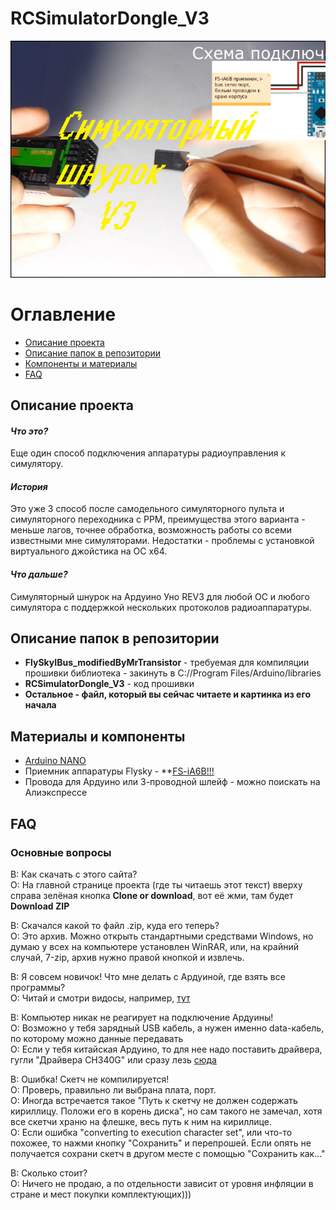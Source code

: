 # RCSimulatorDongle_V3
![IMG](zastavka.png)

# Оглавление

  * [Описание проекта](#Description)
  * [Описание папок в репозитории](#Folders_description)
  * [Компоненты и материалы](#Components)
  * [FAQ](#FAQ)
  
<a id="Description"></a>
## Описание проекта
#### *Что это?*
Еще один способ подключения аппаратуры радиоуправления к симулятору.

#### *История* 
Это уже 3 способ после самодельного симуляторного пульта и симуляторного переходника с PPM, преимущества этого варианта - меньше лагов, точнее обработка, возможность работы со всеми известными мне симуляторами. Недостатки - проблемы с установкой виртуального джойстика на ОС x64.

#### *Что дальше?*
Симуляторный шнурок на Ардуино Уно REV3 для любой ОС и любого симулятора с поддержкой нескольких протоколов радиоаппаратуры.

<a id="Folders_description"></a>
## Описание папок в репозитории
  - **FlySkyIBus_modifiedByMrTransistor** - требуемая для компиляции прошивки библиотека - закинуть в C://Program Files/Arduino/libraries
  - **RCSimulatorDongle_V3** - код прошивки
  - **Остальное - файл, который вы сейчас читаете и картинка из его начала**

<a id="Components"></a>
## Материалы и компоненты
  - [Arduino NANO](http://ali.pub/20o36t)
  - Приемник аппаратуры Flysky - **[FS-iA6B!!!](http://ali.pub/1exhys)
  - Провода для Ардуино или 3-проводной шлейф - можно поискать на Алиэкспрессе
  
<a id="FAQ"></a>
## FAQ
### Основные вопросы
В: Как скачать с этого сайта?  
О: На главной странице проекта (где ты читаешь этот текст) вверху справа зелёная кнопка **Clone or download**, вот её жми, там будет **Download ZIP**

В: Скачался какой то файл .zip, куда его теперь?  
О: Это архив. Можно открыть стандартными средствами Windows, но думаю у всех на компьютере установлен WinRAR, или, на крайний случай, 7-zip, архив нужно правой кнопкой и извлечь.

В: Я совсем новичок! Что мне делать с Ардуиной, где взять все программы?  
О: Читай и смотри видосы, например, [тут](http://alexgyver.ru/arduino-first/)

В: Компьютер никак не реагирует на подключение Ардуины!  
О: Возможно у тебя зарядный USB кабель, а нужен именно data-кабель, по которому можно данные передавать  
О: Если у тебя китайская Ардуино, то для нее надо поставить драйвера, гугли "Драйвера CH340G" или сразу лезь [сюда](http://smart-chip.ru/drajver-dlya-arduino/)

В: Ошибка! Скетч не компилируется!  
О: Проверь, правильно ли выбрана плата, порт.  
О: Иногда встречается такое "Путь к скетчу не должен содержать кириллицу. Положи его в корень диска", но сам такого не замечал, хотя все скетчи храню на флешке, весь путь к ним на кириллице.  
О: Если ошибка "converting to execution character set", или что-то похожее, то нажми кнопку "Сохранить" и перепрошей. Если опять не получается сохрани скетч в другом месте с помощью "Сохранить как..."

В: Сколько стоит?  
О: Ничего не продаю, а по отдельности зависит от уровня инфляции в стране и мест покупки комплектующих)))
